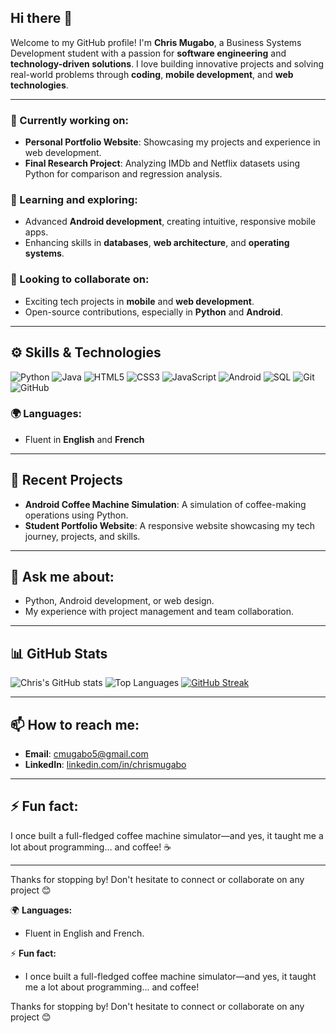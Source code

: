  ## Hi there 👋

Welcome to my GitHub profile! I'm **Chris Mugabo**, a Business Systems Development student with a passion for **software engineering** and **technology-driven solutions**. I love building innovative projects and solving real-world problems through **coding**, **mobile development**, and **web technologies**.

---

### 🔭 Currently working on:
- **Personal Portfolio Website**: Showcasing my projects and experience in web development.
- **Final Research Project**: Analyzing IMDb and Netflix datasets using Python for comparison and regression analysis.

### 🌱 Learning and exploring:
- Advanced **Android development**, creating intuitive, responsive mobile apps.
- Enhancing skills in **databases**, **web architecture**, and **operating systems**.

### 👯 Looking to collaborate on:
- Exciting tech projects in **mobile** and **web development**.
- Open-source contributions, especially in **Python** and **Android**.

---

## ⚙️ Skills & Technologies

![Python](https://img.shields.io/badge/Python-3776AB?style=for-the-badge&logo=python&logoColor=white)
![Java](https://img.shields.io/badge/Java-007396?style=for-the-badge&logo=java&logoColor=white)
![HTML5](https://img.shields.io/badge/HTML5-E34F26?style=for-the-badge&logo=html5&logoColor=white)
![CSS3](https://img.shields.io/badge/CSS3-1572B6?style=for-the-badge&logo=css3&logoColor=white)
![JavaScript](https://img.shields.io/badge/JavaScript-F7DF1E?style=for-the-badge&logo=javascript&logoColor=black)
![Android](https://img.shields.io/badge/Android-3DDC84?style=for-the-badge&logo=android&logoColor=white)
![SQL](https://img.shields.io/badge/SQL-4479A1?style=for-the-badge&logo=sqlite&logoColor=white)
![Git](https://img.shields.io/badge/Git-F05032?style=for-the-badge&logo=git&logoColor=white)
![GitHub](https://img.shields.io/badge/GitHub-181717?style=for-the-badge&logo=github&logoColor=white)

### 🌍 Languages:
- Fluent in **English** and **French**

---

## 📝 Recent Projects

- **Android Coffee Machine Simulation**: A simulation of coffee-making operations using Python.
- **Student Portfolio Website**: A responsive website showcasing my tech journey, projects, and skills.

---

## 💬 Ask me about:
- Python, Android development, or web design.
- My experience with project management and team collaboration.
  
---

## 📊 GitHub Stats

![Chris's GitHub stats](https://github-readme-stats.vercel.app/api?username=chrismugabo&show_icons=true&theme=radical)
![Top Languages](https://github-readme-stats.vercel.app/api/top-langs/?username=chrismugabo&layout=compact&theme=radical)
[![GitHub Streak](http://github-readme-streak-stats.herokuapp.com?user=chrismugabo&theme=radical&hide_border=true)](https://git.io/streak-stats)

---

## 📫 How to reach me:

- **Email**: cmugabo5@gmail.com
- **LinkedIn**: [linkedin.com/in/chrismugabo](https://linkedin.com/in/chrismugabo)

---

## ⚡ Fun fact:
I once built a full-fledged coffee machine simulator—and yes, it taught me a lot about programming... and coffee! ☕️

---

Thanks for stopping by! Don't hesitate to connect or collaborate on any project 😊


🌍 **Languages:**
- Fluent in English and French.

⚡ **Fun fact:**
- I once built a full-fledged coffee machine simulator—and yes, it taught me a lot about programming... and coffee!

Thanks for stopping by! Don't hesitate to connect or collaborate on any project 😊


